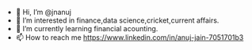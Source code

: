 - 👋 Hi, I’m @jnanuj
- 👀 I’m interested in finance,data science,cricket,current affairs.
- 🌱 I’m currently learning financial acounting.
- 📫 How to reach me https://www.linkedin.com/in/anuj-jain-7051701b3

<!---
jnanuj/jnanuj is a ✨ special ✨ repository because its `README.md` (this file) appears on your GitHub profile.
You can click the Preview link to take a look at your changes.
--->

